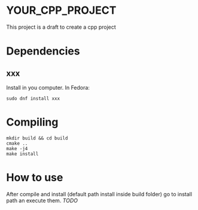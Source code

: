# YOUR_CPP_PROJECT

This project is a draft to create a cpp project

# Dependencies

## xxx

Install in you computer. In Fedora:

```
sudo dnf install xxx
```

# Compiling

```
mkdir build && cd build
cmake ..
make -j4
make install
```

# How to use

After compile and install (default path install inside build folder) go to install path an execute them. *TODO*
